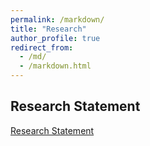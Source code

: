 ```yaml
---
permalink: /markdown/
title: "Research"
author_profile: true
redirect_from: 
  - /md/
  - /markdown.html
---
```


## Research Statement
[Research Statement](files/rs.pdf)


 

